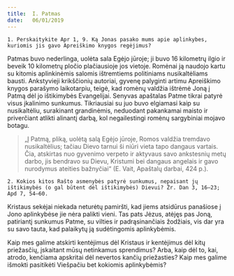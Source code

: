 ```yaml
---
title:  I. Patmas
date:   06/01/2019
---
```


`1. Perskaitykite Apr 1, 9. Ką Jonas pasako mums apie aplinkybes, kuriomis jis gavo Apreiškimo knygos regėjimus?`

Patmas buvo nederlinga, uolėta sala Egėjo jūroje; ji buvo 16 kilometrų ilgio ir beveik 10 kilometrų pločio plačiausioje jos vietoje. Romėnai ją naudojo kartu su kitomis aplinkinėmis salomis ištremtiems politiniams nusikaltėliams bausti. Ankstyvieji krikščionių autoriai, gyvenę palyginti artimu Apreiškimo knygos parašymo laikotarpiu, teigė, kad romėnų valdžia ištrėmė Joną į Patmą dėl jo ištikimybės Evangelijai. Senyvas apaštalas Patme tikrai patyrė visus įkalinimo sunkumus. Tikriausiai su juo buvo elgiamasi kaip su nusikaltėliu, surakinant grandinėmis, neduodant pakankamai maisto ir priverčiant atlikti alinantį darbą, kol negailestingi romėnų sargybiniai mojavo botagu.

> <p></p>
> „Į Patmą, pliką, uolėtą salą Egėjo jūroje, Romos valdžia tremdavo nusikaltėlius; tačiau Dievo tarnui ši niūri vieta tapo dangaus vartais. Čia, atskirtas nuo gyvenimo verpeto ir aktyvaus savo ankstesnių metų darbo, jis bendravo su Dievu, Kristumi bei dangaus angelais ir gavo nurodymus ateities bažnyčiai“ (E. Vait, Apaštalų darbai, 424 p.).

`2. Kokios kitos Rašto asmenybės patyrė sunkumus, nepaisant jų ištikimybės (o gal būtent dėl ištikimybės) Dievui? Žr. Dan 3, 16–23; Apd 7, 54–60.`

Kristaus sekėjai niekada neturėtų pamiršti, kad jiems atsidūrus panašiose į Jono aplinkybėse jie nėra palikti vieni. Tas pats Jėzus, atėjęs pas Joną, patiriantį sunkumus Patme, su vilties ir padrąsinančiais žodžiais, vis dar yra su savo tauta, kad palaikytų ją sudėtingomis aplinkybėmis.

Kaip mes galime atskirti kentėjimus dėl Kristaus ir kentėjimus dėl kitų priežasčių, įskaitant mūsų netinkamus sprendimus? Arba, kaip dėl to, kai, atrodo, kenčiama apskritai dėl nevertos kančių priežasties? Kaip mes galime išmokti pasitikėti Viešpačiu bet kokiomis aplinkybėmis?
